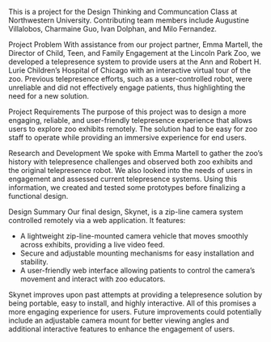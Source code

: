This is a project for the Design Thinking and Communcation Class at Northwestern University. Contributing team members include Augustine Villalobos, Charmaine Guo, Ivan Dolphan, and Milo Fernandez. 

Project Problem
With assistance from our project partner, Emma Martell, the Director of Child, Teen, and Family Engagement at the Lincoln Park Zoo, we developed a telepresence system to provide users at the Ann and Robert H. Lurie Children’s Hospital of Chicago with an interactive virtual tour of the zoo. Previous telepresence efforts, such as a user-controlled robot, were unreliable and did not effectively engage patients, thus highlighting the need for a new solution.

Project Requirements
The purpose of this project was to design a more engaging, reliable, and user-friendly telepresence experience that allows users to explore zoo exhibits remotely. The solution had to be easy for zoo staff to operate while providing an immersive experience for end users.

Research and Development
We spoke with Emma Martell to gather the zoo’s history with telepresence challenges and observed both zoo exhibits and the original telepresence robot. We also looked into the needs of users in engagement and assessed current telepresence systems. Using this information, we created and tested some prototypes before finalizing a functional design.

Design Summary
Our final design, Skynet, is a zip-line camera system controlled remotely via a web application. It features:
- A lightweight zip-line-mounted camera vehicle that moves smoothly across exhibits, providing a live video feed.
- Secure and adjustable mounting mechanisms for easy installation and stability.
- A user-friendly web interface allowing patients to control the camera’s movement and interact with zoo educators.

Skynet improves upon past attempts at providing a telepresence solution by being portable, easy to install, and highly interactive. All of this promises a more engaging experience for users. Future improvements could potentially include an adjustable camera mount for better viewing angles and additional interactive features to enhance the engagement of users.
